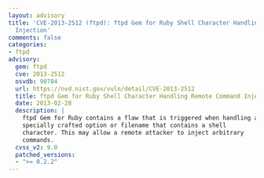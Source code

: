 ```yaml
---
layout: advisory
title: 'CVE-2013-2512 (ftpd): ftpd Gem for Ruby Shell Character Handling Remote Command
  Injection'
comments: false
categories:
- ftpd
advisory:
  gem: ftpd
  cve: 2013-2512
  osvdb: 90784
  url: https://nvd.nist.gov/vuln/detail/CVE-2013-2512
  title: ftpd Gem for Ruby Shell Character Handling Remote Command Injection
  date: 2013-02-28
  description: |
    ftpd Gem for Ruby contains a flaw that is triggered when handling a
    specially crafted option or filename that contains a shell
    character. This may allow a remote attacker to inject arbitrary
    commands.
  cvss_v2: 9.0
  patched_versions:
  - ">= 0.2.2"
---
```

